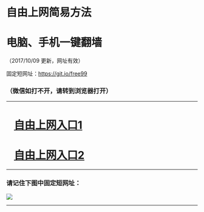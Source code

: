 ﻿# 自由上网简易方法

# 电脑、手机一键翻墙

（2017/10/09 更新，网址有效）

固定短网址：https://git.io/free99

### （微信如打不开，请转到浏览器打开）


***





# &nbsp;&nbsp; <a href="http://ft18804449.fwq-tz-1001.info/fwqtz01.html?t=100900112772 " target="_blank">自由上网入口1</a>
# &nbsp;&nbsp; <a href="http://ft43575492.fwq-tz-1002.info/fwqtz02.html?t=10090018485 " target="_blank">自由上网入口2</a>
***

### 请记住下图中固定短网址：

<img src="https://s3-us-west-2.amazonaws.com/fwq-1001/yjfq-20170905okok.png" /> 


***

